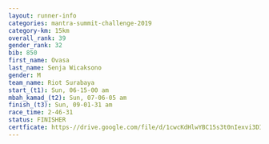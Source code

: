 ```yaml
---
layout: runner-info 
categories: mantra-summit-challenge-2019 
category-km: 15km 
overall_rank: 39
gender_rank: 32
bib: 850
first_name: Ovasa
last_name: Senja Wicaksono
gender: M
team_name: Riot Surabaya
start_(t1): Sun, 06-15-00 am
mbah_kamad_(t2): Sun, 07-06-05 am
finish_(t3): Sun, 09-01-31 am
race_time: 2-46-31
status: FINISHER
certficate: https-//drive.google.com/file/d/1cwcKdHlwYBC15s3t0nIexvi3DIVp6QAu/view?usp=sharing
---
```

